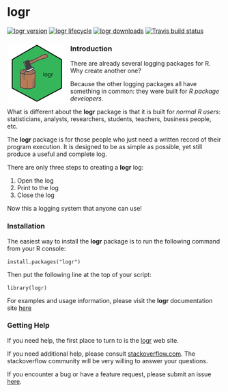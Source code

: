 # logr 
<!-- badges: start -->

[![logr version](https://www.r-pkg.org/badges/version/logr)](https://cran.r-project.org/package=logr)
[![logr lifecycle](https://img.shields.io/badge/lifecycle-stable-blue.svg)](https://cran.r-project.org/package=logr)
[![logr downloads](https://cranlogs.r-pkg.org/badges/grand-total/logr)](https://cran.r-project.org/package=logr)
[![Travis build status](https://travis-ci.com/dbosak01/logr.svg?branch=master)](https://travis-ci.com/dbosak01/logr)

<!-- badges: end -->

### Introduction <img src='man/images/logr2.png' align="left" height="138" style="margin-right:10px"/>

There are already several logging packages for R.  Why create another one? 

Because the other logging packages all have something in common: they were built
for *R package developers*.  

What is different about the **logr** package is
that it is built for *normal R users*: statisticians, analysts, researchers, 
students, teachers, business people, etc.

The **logr** package is for those people who just need a written record of their
program execution.  It is designed to be as simple as possible, yet still
produce a useful and complete log.  

There are only three steps to creating a **logr** log:

1. Open the log
2. Print to the log
3. Close the log

Now this a logging system that anyone can use!  


### Installation

The easiest way to install the **logr** package is to run the following 
command from your R console:

    install.packages("logr")


Then put the following line at the top of your script:

    library(logr)
    
For examples and usage 
information, please visit the **logr** documentation site 
[here](https://logr.r-sassy.org/articles/logr.html)

### Getting Help

If you need help, the first place 
to turn to is the [logr](http://logr.r-sassy.org) web site.  

If you need additional help, please consult 
[stackoverflow.com](https://stackoverflow.com).  The stackoverflow 
community will be very willing to answer your questions.  

If you encounter a bug or have a feature request, please submit an issue 
[here](https://github.com/dbosak01/logr/issues).
